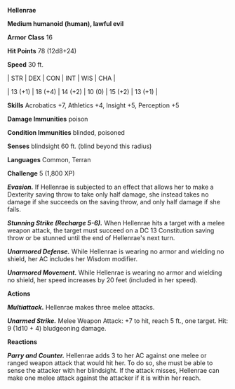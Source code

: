 **Hellenrae**

**Medium humanoid (human), lawful evil**

**Armor Class** 16

**Hit Points** 78 (12d8+24)

**Speed** 30 ft.

|   STR   |   DEX   |   CON   |   INT   |   WIS   |   CHA   |
  
| 13 (+1) | 18 (+4) | 14 (+2) | 10 (0) | 15 (+2) | 13 (+1) |

**Skills** Acrobatics +7, Athletics +4, Insight +5, Perception +5

**Damage Immunities** poison

**Condition Immunities** blinded, poisoned

**Senses** blindsight 60 ft. (blind beyond this radius)

**Languages** Common, Terran

**Challenge** 5 (1,800 XP)

***Evasion.*** If Hellenrae is subjected to an effect that allows her to make a Dexterity saving throw to take only half damage, she instead takes no damage if she succeeds on the saving throw, and only half damage if she fails.

***Stunning Strike (Recharge 5-6).*** When Hellenrae hits a target with a melee weapon attack, the target must succeed on a DC 13 Constitution saving throw or be stunned until the end of Hellenrae's next turn.

***Unarmored Defense.*** While Hellenrae is wearing no armor and wielding no shield, her AC includes her Wisdom modifier.

***Unarmored Movement.*** While Hellenrae is wearing no armor and wielding no shield, her speed increases by 20 feet (included in her speed).

**Actions**

***Multiattack.*** Hellenrae makes three melee attacks.

***Unarmed Strike.*** Melee Weapon Attack: +7 to hit, reach 5 ft., one target. Hit: 9 (1d10 + 4) bludgeoning damage.

**Reactions**

***Parry and Counter.*** Hellenrae adds 3 to her AC against one melee or ranged weapon attack that would hit her. To do so, she must be able to sense the attacker with her blindsight. If the attack misses, Hellenrae can make one melee attack against the attacker if it is within her reach.

